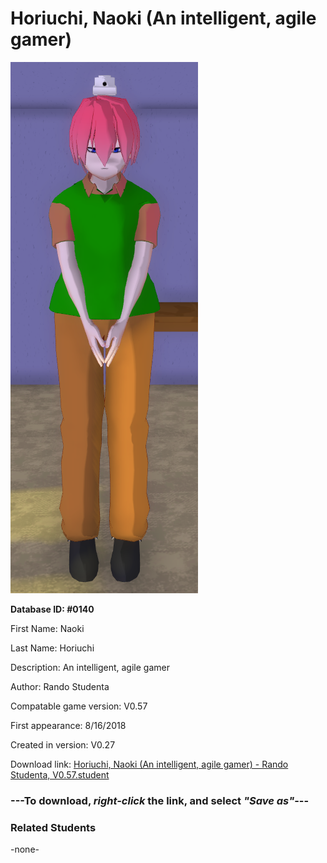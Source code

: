 # Horiuchi, Naoki (An intelligent, agile gamer)

<img src="../../Files/Images/Horiuchi, Naoki (An intelligent, agile gamer).png" title="Horiuchi, Naoki (An intelligent, agile gamer) - Rando Studenta, V0.57">

**Database ID: #0140**

First Name: Naoki

Last Name: Horiuchi

Description: An intelligent, agile gamer

Author: Rando Studenta

Compatable game version: V0.57

First appearance: 8/16/2018

Created in version: V0.27

Download link: <a href="https://raw.githubusercontent.com/Arbiter1223/Daigaku-Gurashi-Custom-Students/master/Files/Student%20Files/Horiuchi%2C%20Naoki%20(An%20intelligent%2C%20agile%20gamer)%20-%20Rando%20Studenta%2C%20V0.57.student">Horiuchi, Naoki (An intelligent, agile gamer) - Rando Studenta, V0.57.student</a>

### ---**To download, _right-click_ the link, and select _"Save as"_**---

### Related Students

-none-
